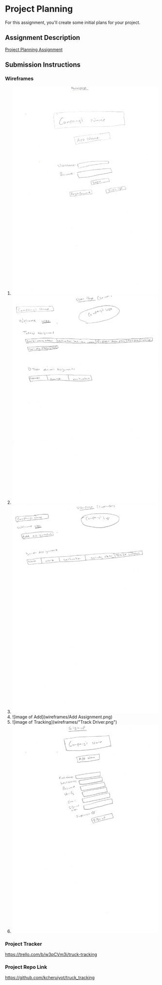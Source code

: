# Project Planning
For this assignment, you'll create some initial plans for your project.

## Assignment Description
[Project Planning Assignment](https://education.launchcode.org/liftoff/modules/assignments/project-planning)

## Submission Instructions

### Wireframes

1. ![image of homepage](wireframes/Homepage.png)
2. ![image of User](wireframes/Userpage(Driver).png)
3. ![image of User](wireframes/Userpage(Supervisor).png)
4. ![image of Add](wireframes/Add Assignment.png)
5. ![image of Tracking](wireframes/"Track Driver.png")
6. ![image of Signup](wireframes/Signup.png)



### Project Tracker

https://trello.com/b/w3pCVm3i/truck-tracking

### Project Repo Link

https://github.com/kcheruiyot/truck_tracking
